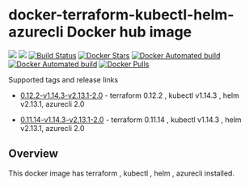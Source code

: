 # docker-terraform-kubectl-helm-azurecli Docker hub image

[![](https://images.microbadger.com/badges/image/subhakarkotta/terraform-kubectl-helm-azurecli.svg)](https://microbadger.com/images/subhakarkotta/terraform-kubectl-helm-azurecli "Get your own image badge on microbadger.com")
[![](https://images.microbadger.com/badges/version/subhakarkotta/terraform-kubectl-helm-azurecli.svg)](https://microbadger.com/images/subhakarkotta/terraform-kubectl-helm-azurecli "Get your own version badge on microbadger.com")
[![Build Status](https://travis-ci.org/subhakarkotta/docker-terraform-kubectl-helm-azurecli.svg?branch=master)](https://travis-ci.org/subhakarkotta/docker-terraform-kubectl-helm-azurecli)
[![Docker Stars](https://img.shields.io/docker/stars/subhakarkotta/terraform-kubectl-helm-azurecli.svg?style=flat)](https://hub.docker.com/r/subhakarkotta/terraform-kubectl-helm-azurecli/)
[![Docker Automated build](https://img.shields.io/docker/cloud/automated/subhakarkotta/terraform-kubectl-helm-azurecli.svg?style=flat)]()
[![Docker Automated build](https://img.shields.io/docker/cloud/build/subhakarkotta/terraform-kubectl-helm-azurecli.svg?style=flat)]()
[![Docker Pulls](https://img.shields.io/docker/pulls/subhakarkotta/terraform-kubectl-helm-azurecli.svg)]()

Supported tags and release links
* [0.12.2-v1.14.3-v2.13.1-2.0](https://github.com/subhakarkotta/docker-terraform-kubectl-helm-azurecli/releases/tag/0.12.2-v1.14.3-v2.13.1-2.0) - terraform 0.12.2 , kubectl v1.14.3 , helm v2.13.1, azurecli 2.0

* [0.11.14-v1.14.3-v2.13.1-2.0](https://github.com/subhakarkotta/docker-terraform-kubectl-helm-azurecli/releases/tag/0.11.14-v1.14.3-v2.13.1-2.0) - terraform 0.11.14 , kubectl v1.14.3 , helm v2.13.1, azurecli 2.0


## Overview

This docker image has terraform , kubectl , helm , azurecli installed.

